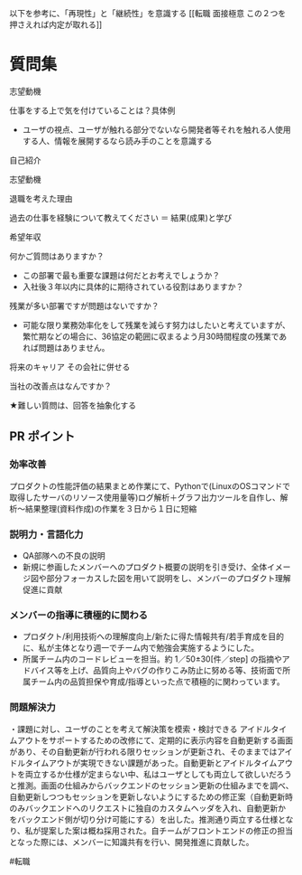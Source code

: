 
以下を参考に、「再現性」と「継続性」を意識する
[[転職 面接極意 この２つを押さえれば内定が取れる]]


# 質問集

志望動機

仕事をする上で気を付けていることは？具体例
- ユーザの視点、ユーザが触れる部分でないなら開発者等それを触れる人使用する人、情報を展開するなら読み手のことを意識する

自己紹介

志望動機

退職を考えた理由

過去の仕事を経験について教えてください ＝ 結果(成果)と学び

希望年収

何かご質問はありますか？
- この部署で最も重要な課題は何だとお考えでしょうか？
- 入社後３年以内に具体的に期待されている役割はありますか？

残業が多い部署ですが問題はないですか？
- 可能な限り業務効率化をして残業を減らす努力はしたいと考えていますが、繁忙期などの場合に、36協定の範囲に収まるよう月30時間程度の残業であれば問題はありません。

将来のキャリア
 その会社に併せる

当社の改善点はなんですか？

★難しい質問は、回答を抽象化する

## PR ポイント

### 効率改善

プロダクトの性能評価の結果まとめ作業にて、Pythonで(LinuxのOSコマンドで取得したサーバのリソース使用量等)ログ解析＋グラフ出力ツールを自作し、解析～結果整理(資料作成)の作業を３日から１日に短縮

### 説明力・言語化力

- QA部隊への不良の説明
- 新規に参画したメンバーへのプロダクト概要の説明を引き受け、全体イメージ図や部分フォーカスした図を用いて説明をし、メンバーのプロダクト理解促進に貢献


### メンバーの指導に積極的に関わる

- プロダクト/利用技術への理解度向上/新たに得た情報共有/若手育成を目的に、私が主体となり週一でチーム内で勉強会実施するようにした。
- 所属チーム内のコードレビューを担当。約 1／50±30[件／step] の指摘やアドバイス等を上げ、品質向上やバグの作りこみ防止に努める等、技術面で所属チーム内の品質担保や育成/指導といった点で積極的に関わっています。 

### 問題解決力

・課題に対し、ユーザのことを考えて解決策を模索・検討できる
アイドルタイムアウトをサポートするための改修にて、定期的に表示内容を自動更新する画面があり、その自動更新が行われる限りセッションが更新され、そのままではアイドルタイムアウトが実現できない課題があった。自動更新とアイドルタイムアウトを両立するか仕様が定まらない中、私はユーザとしても両立して欲しいだろうと推測。画面の仕組みからバックエンドのセッション更新の仕組みまでを調べ、自動更新しつつもセッションを更新しないようにするための修正案（自動更新時のみバックエンドへのリクエストに独自のカスタムヘッダを入れ、自動更新かをバックエンド側が切り分け可能にする）を出した。推測通り両立する仕様となり、私が提案した案は概ね採用された。自チームがフロントエンドの修正の担当となった際には、メンバーに知識共有を行い、開発推進に貢献した。


#転職 